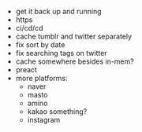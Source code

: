 * get it back up and running
* https
* ci/cd/cd
* cache tumblr and twitter separately
* fix sort by date
* fix searching tags on twitter
* cache somewhere besides in-mem?
* preact
* more platforms:
  * naver
  * masto
  * amino
  * kakao something?
  * instagram
